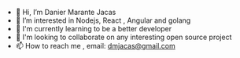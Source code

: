 - 👋 Hi, I’m Danier Marante Jacas
- 👀 I’m interested in Nodejs, React , Angular and golang
- 🌱 I'm currently learning to be a better developer
- 💞️ I'm looking to collaborate on any interesting open source project
- 📫 How to reach me , email: dmjacas@gmail.com
